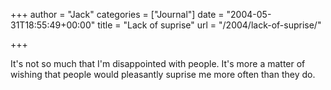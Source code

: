+++
author = "Jack"
categories = ["Journal"]
date = "2004-05-31T18:55:49+00:00"
title = "Lack of suprise"
url = "/2004/lack-of-suprise/"

+++

It's not so much that I'm disappointed with people. It's more a matter of wishing that people would pleasantly suprise me more often than they do.